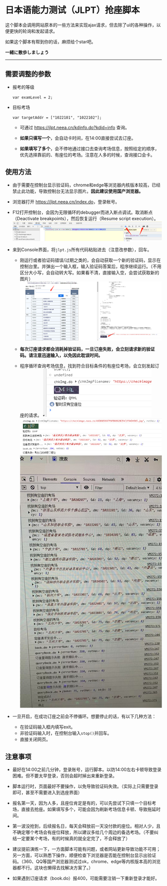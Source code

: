 # 日本语能力测试（JLPT）抢座脚本

这个脚本会调用网站原本的一些方法来实现ajax请求，但去除了ui的各种操作，以便更快的轮询和发起请求。

如果这个脚本有帮到你的话，麻烦给个star吧。

**一緒に散歩しましょう**

---

## 需要调整的参数
- 报考的等级
    
    `var examLevel = 2;`

- 目标考场

    `var targetAddr = ["1022101", "1022102"];`
    
    - 可通过 <https://jlpt.neea.cn/kdinfo.do?kdid=info> 查询。

    - **如果只填写一个**，会自动卡时间，在14:00直接尝试去订座。

    - **如果填写了多个**，会不停地通过接口去查询考场信息，按照给定的顺序，优先选择靠前的、有座位的考场。注意在人多的时候，查询接口会卡。
    

## 使用方法

- 由于需要在控制台显示验证码，chrome和edge等浏览器内核版本较高，已经禁止此功能，导致控制台无法显示图片。**因此建议使用国产浏览器。**

- 浏览器打开 <https://jlpt.neea.cn/index.do>，登录帐号。

- F12打开控制台，会因为无限循环的debugger而进入断点调试。取消断点（Deactivate breakpoints），然后恢复运行（Resume script execution）。
    ![截图](screenshot/1.png)

- 来到Console界面，将`jlpt.js`所有代码粘贴进去（注意改参数），回车。
    - 刚运行或者验证码错误/过期之类的，会自动获取一个新的验证码，显示在控制台里。并弹出一个输入框，输入验证码答案后，程序继续运行。（不用区分大小写，会自动转大写。如果看不清，直接输入空，会尝试获取新的图片）
    ![截图](screenshot/2.png)
    
    - **每次订座请求都会消耗掉验证码，一旦订座失败，会立刻请求新的验证码。请注意迅速输入，以免因此耽误时间。**

    - 程序循环查询考场信息，找到符合目标条件的有座位考场，会立刻发起订座的请求。
    ![截图](screenshot/3.png)
    ![截图](screenshot/4.png)
    ![截图](screenshot/5.jpg)
    
- 一旦开启，在成功订座之前会不停循环。想要停止的话，有以下几种方法：
    - 在验证码输入框内填写exit。
    - 非验证码输入时，在控制台输入`stop()`并回车。
    - 直接关闭网页。

## 注意事项

- 最好在14:00之前几分钟，登录账号，运行脚本。以防14:00左右卡顿导致登录困难。但不要太早登录，否则会超时掉出来重新登录。

- 脚本运行时，页面最好不要操作，以免导致验证码失效。（实际上只需要登录即可，甚至不需要进入到选座界面）

- 报名第一天，因为人多，且座位肯定是有的，可以先尝试下只填一个目标考场，直接去抢座。如果填写多个，可能会因为刷新考场信息卡顿、导致拖延时间。

- 第一波没抢到，后续报名日，每天会释放前一天没付款的座位。相对人少，且不确定哪个考场会有座位释放，所以建议多给几个周边的备选考场。（不要纠结一定要某个考场，有的时候真的就全定完了，不会释放了）

- 建议提前演练一下，一方面脚本可能有问题，或者网站更新导致功能不可用；另一方面，可以熟悉下操作，顺便检查下浏览器是否能在控制台显示出验证码。（360、QQ等国产浏览器测试过ok，chrome、edge等内核版本高的浏览器都不行。这块也懒得去找解决方案了。）

- 如果遇到订座请求（book.do）报400，可能需要注销一下重新登录才能好。